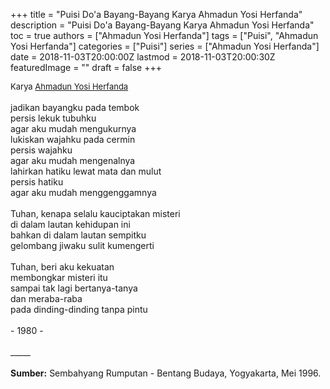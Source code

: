 +++
title = "Puisi Do'a Bayang-Bayang Karya Ahmadun Yosi Herfanda"
description = "Puisi Do'a Bayang-Bayang Karya Ahmadun Yosi Herfanda"
toc = true
authors = ["Ahmadun Yosi Herfanda"]
tags = ["Puisi", "Ahmadun Yosi Herfanda"]
categories = ["Puisi"]
series = ["Ahmadun Yosi Herfanda"]
date = 2018-11-03T20:00:00Z
lastmod = 2018-11-03T20:00:30Z
featuredImage = ""
draft = false
+++

<div style="text-align: justify;">
<div style="font-size: small;">Karya <a href="/authors/ahmadun-yosi-herfanda/" target="_blank">Ahmadun Yosi Herfanda</a></div><br />
jadikan bayangku pada tembok<br />persis lekuk tubuhku<br />agar aku mudah mengukurnya<br />lukiskan wajahku pada cermin<br />persis wajahku<br />agar aku mudah mengenalnya<br />lahirkan hatiku lewat mata dan mulut<br />persis hatiku<br />agar aku mudah menggenggamnya<br /><br />Tuhan, kenapa selalu kauciptakan misteri<br />di dalam lautan kehidupan ini<br />bahkan di dalam lautan sempitku<br />gelombang jiwaku sulit kumengerti<br /><br />Tuhan, beri aku kekuatan<br />membongkar misteri itu<br />sampai tak lagi bertanya-tanya<br />dan meraba-raba<br />pada dinding-dinding tanpa pintu<br /><br />- 1980 -<br /><br />
_____
<br /><br /><b>Sumber:</b> Sembahyang Rumputan - Bentang Budaya, Yogyakarta, Mei 1996.</div>
